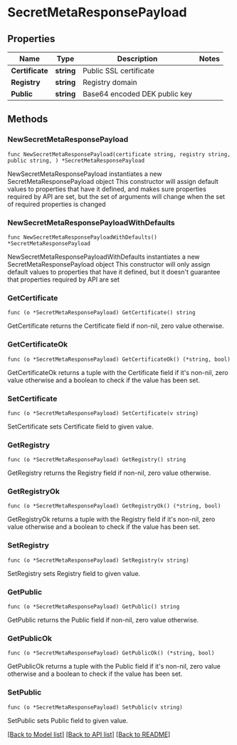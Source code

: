 # SecretMetaResponsePayload

## Properties

Name | Type | Description | Notes
------------ | ------------- | ------------- | -------------
**Certificate** | **string** | Public SSL certificate | 
**Registry** | **string** | Registry domain | 
**Public** | **string** | Base64 encoded DEK public key | 

## Methods

### NewSecretMetaResponsePayload

`func NewSecretMetaResponsePayload(certificate string, registry string, public string, ) *SecretMetaResponsePayload`

NewSecretMetaResponsePayload instantiates a new SecretMetaResponsePayload object
This constructor will assign default values to properties that have it defined,
and makes sure properties required by API are set, but the set of arguments
will change when the set of required properties is changed

### NewSecretMetaResponsePayloadWithDefaults

`func NewSecretMetaResponsePayloadWithDefaults() *SecretMetaResponsePayload`

NewSecretMetaResponsePayloadWithDefaults instantiates a new SecretMetaResponsePayload object
This constructor will only assign default values to properties that have it defined,
but it doesn't guarantee that properties required by API are set

### GetCertificate

`func (o *SecretMetaResponsePayload) GetCertificate() string`

GetCertificate returns the Certificate field if non-nil, zero value otherwise.

### GetCertificateOk

`func (o *SecretMetaResponsePayload) GetCertificateOk() (*string, bool)`

GetCertificateOk returns a tuple with the Certificate field if it's non-nil, zero value otherwise
and a boolean to check if the value has been set.

### SetCertificate

`func (o *SecretMetaResponsePayload) SetCertificate(v string)`

SetCertificate sets Certificate field to given value.


### GetRegistry

`func (o *SecretMetaResponsePayload) GetRegistry() string`

GetRegistry returns the Registry field if non-nil, zero value otherwise.

### GetRegistryOk

`func (o *SecretMetaResponsePayload) GetRegistryOk() (*string, bool)`

GetRegistryOk returns a tuple with the Registry field if it's non-nil, zero value otherwise
and a boolean to check if the value has been set.

### SetRegistry

`func (o *SecretMetaResponsePayload) SetRegistry(v string)`

SetRegistry sets Registry field to given value.


### GetPublic

`func (o *SecretMetaResponsePayload) GetPublic() string`

GetPublic returns the Public field if non-nil, zero value otherwise.

### GetPublicOk

`func (o *SecretMetaResponsePayload) GetPublicOk() (*string, bool)`

GetPublicOk returns a tuple with the Public field if it's non-nil, zero value otherwise
and a boolean to check if the value has been set.

### SetPublic

`func (o *SecretMetaResponsePayload) SetPublic(v string)`

SetPublic sets Public field to given value.



[[Back to Model list]](../README.md#documentation-for-models) [[Back to API list]](../README.md#documentation-for-api-endpoints) [[Back to README]](../README.md)



